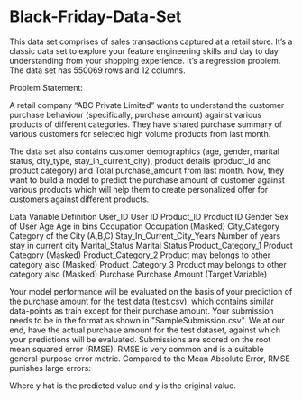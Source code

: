 # Black-Friday-Data-Set
This data set comprises of sales transactions captured at a retail store. It’s a classic data set to explore your feature engineering skills and day to day understanding from your shopping experience. It’s a regression problem. The data set has 550069 rows and 12 columns.


Problem Statement:

A retail company “ABC Private Limited” wants to understand the customer purchase behaviour (specifically, purchase amount) against various products of different categories. They have shared purchase summary of various customers for selected high volume products from last month.

The data set also contains customer demographics (age, gender, marital status, city_type, stay_in_current_city), product details (product_id and product category) and Total purchase_amount from last month.
Now, they want to build a model to predict the purchase amount of customer against various products which will help them to create personalized offer for customers against different products.

Data
Variable	Definition
User_ID	User ID
Product_ID	Product ID
Gender	Sex of User
Age	Age in bins
Occupation	Occupation (Masked)
City_Category	Category of the City (A,B,C)
Stay_In_Current_City_Years	Number of years stay in current city
Marital_Status	Marital Status
Product_Category_1	Product Category (Masked)
Product_Category_2	Product may belongs to other category also (Masked)
Product_Category_3	Product may belongs to other category also (Masked)
Purchase	Purchase Amount (Target Variable)


Your model performance will be evaluated on the basis of your prediction of the purchase amount for the test data (test.csv), which contains similar data-points as train except for their purchase amount. Your submission needs to be in the format as shown in "SampleSubmission.csv".
We at our end, have the actual purchase amount for the test dataset, against which your predictions will be evaluated. Submissions are scored on the root mean squared error (RMSE). RMSE is very common and is a suitable general-purpose error metric. Compared to the Mean Absolute Error, RMSE punishes large errors:

Where y hat is the predicted value and y is the original value.


